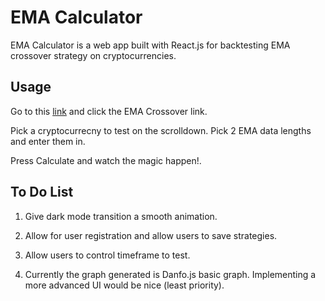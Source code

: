 # EMA Calculator

EMA Calculator is a web app built with React.js for backtesting EMA crossover strategy on cryptocurrencies.

## Usage

Go to this [link](https://ema-calculator.netlify.app) and click the EMA Crossover link. 

Pick a cryptocurrecny to test on the scrolldown.
Pick 2 EMA data lengths and enter them in. 

Press Calculate and watch the magic happen!.


## To Do List

1. Give dark mode transition a smooth animation.

2. Allow for user registration and allow users to save strategies. 

3. Allow users to control timeframe to test.

4. Currently the graph generated is Danfo.js basic graph. Implementing a more advanced UI would be nice (least priority).
